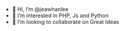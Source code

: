- 👋 Hi, I’m @jeawhanlee
- 👀 I’m interested in PHP, Js and Python
- 💞️ I’m looking to collaborate on Great Ideas

<!---
jeawhanlee/jeawhanlee is a ✨ special ✨ repository because its `README.md` (this file) appears on your GitHub profile.
You can click the Preview link to take a look at your changes.
--->
